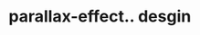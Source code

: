 # parallax-effect.. desgin                                                                                                                                                                                                                                                                                                                                                                                                                                                                                                                             
